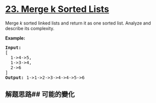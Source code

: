# [23. Merge k Sorted Lists](https://leetcode-cn.com/problems/merge-k-sorted-lists/)
Merge _k_ sorted linked lists and return it as one sorted list. Analyze and describe its complexity.

**Example:**


<pre><strong>Input:</strong>
[
  1-&gt;4-&gt;5,
  1-&gt;3-&gt;4,
  2-&gt;6
]
<strong>Output:</strong> 1-&gt;1-&gt;2-&gt;3-&gt;4-&gt;4-&gt;5-&gt;6
</pre>

## 解题思路## 可能的變化
